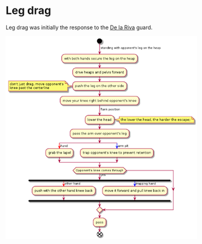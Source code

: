 # Leg drag

Leg drag was initially the response to the [De la Riva](de-la-riva.md) guard.

![Leg drag](./leg-drag-diagram.png)
